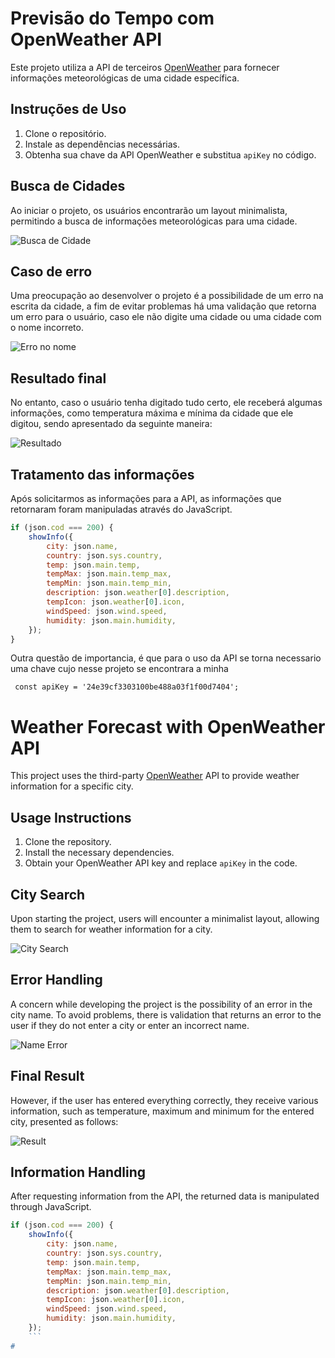 # Previsão do Tempo com OpenWeather API

Este projeto utiliza a API de terceiros [OpenWeather](https://openweathermap.org/current) para fornecer informações meteorológicas de uma cidade específica.

## Instruções de Uso

1. Clone o repositório.
2. Instale as dependências necessárias.
3. Obtenha sua chave da API OpenWeather e substitua `apiKey` no código.

## Busca de Cidades

Ao iniciar o projeto, os usuários encontrarão um layout minimalista, permitindo a busca de informações meteorológicas para uma cidade.

![Busca de Cidade](/src/images/Captura%20de%20tela%202024-01-16%20092424.png)

## Caso de erro

Uma preocupação ao desenvolver o projeto é a possibilidade de um erro na escrita da cidade, a fim de evitar problemas há uma validação que retorna um erro para o usuário, caso ele não digite uma cidade ou uma cidade com o nome incorreto.

![Erro no nome](/src/images/Captura%20de%20tela%202024-01-16%20092953.png)

## Resultado final

No entanto, caso o usuário tenha digitado tudo certo, ele receberá algumas informações, como temperatura máxima e mínima da cidade que ele digitou, sendo apresentado da seguinte maneira:

![Resultado](/src/images/Captura%20de%20tela%202024-01-16%20092519.png)

## Tratamento das informações

Após solicitarmos as informações para a API, as informações que retornaram foram manipuladas através do JavaScript.

```javascript
if (json.cod === 200) {
    showInfo({
        city: json.name,
        country: json.sys.country,
        temp: json.main.temp,
        tempMax: json.main.temp_max,
        tempMin: json.main.temp_min,
        description: json.weather[0].description,
        tempIcon: json.weather[0].icon,
        windSpeed: json.wind.speed,
        humidity: json.main.humidity,
    });
}

```
Outra questão de importancia, é que para o uso da API se torna necessario uma chave cujo nesse projeto se encontrara a minha

```
 const apiKey = '24e39cf3303100be488a03f1f00d7404';
```

# Weather Forecast with OpenWeather API

This project uses the third-party [OpenWeather](https://openweathermap.org/current) API to provide weather information for a specific city.

## Usage Instructions

1. Clone the repository.
2. Install the necessary dependencies.
3. Obtain your OpenWeather API key and replace `apiKey` in the code.

## City Search

Upon starting the project, users will encounter a minimalist layout, allowing them to search for weather information for a city.

![City Search](/src/images/Captura%20de%20tela%202024-01-16%20092424.png)

## Error Handling

A concern while developing the project is the possibility of an error in the city name. To avoid problems, there is validation that returns an error to the user if they do not enter a city or enter an incorrect name.

![Name Error](/src/images/Captura%20de%20tela%202024-01-16%20092953.png)

## Final Result

However, if the user has entered everything correctly, they receive various information, such as temperature, maximum and minimum for the entered city, presented as follows:

![Result](/src/images/Captura%20de%20tela%202024-01-16%20092519.png)

## Information Handling

After requesting information from the API, the returned data is manipulated through JavaScript.

```javascript
if (json.cod === 200) {
    showInfo({
        city: json.name,
        country: json.sys.country,
        temp: json.main.temp,
        tempMax: json.main.temp_max,
        tempMin: json.main.temp_min,
        description: json.weather[0].description,
        tempIcon: json.weather[0].icon,
        windSpeed: json.wind.speed,
        humidity: json.main.humidity,
    });
    ```
#

